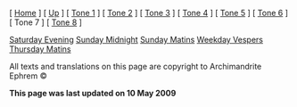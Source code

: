 \[ [Home](index.md) \] \[ [Up](oktoich.md) \] \[ [Tone 1](tone_1.md) \] \[ [Tone 2](tone_2.md) \] \[ [Tone 3](tone_3.md) \] \[ [Tone 4](tone_4.md) \] \[ [Tone 5](tone_5.md) \] \[ [Tone 6](tone_6.md) \] \[ Tone 7 \] \[ [Tone 8](tone_8.md) \]

[Saturday Evening](sat7ec.md) [Sunday Midnight](sun7nc.md) [Sunday Matins](sun7mat.md) [Weekday Vespers](weekday_vespers6.md) [Thursday Matins](thursday%20matins.md)

All texts and translations on this page are copyright to Archimandrite Ephrem ©

**This page was last updated on 10 May 2009**
